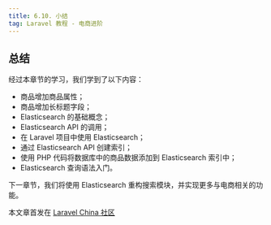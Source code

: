 ```yaml
---
title: 6.10. 小结
tag: Laravel 教程 - 电商进阶
---
```


总结
--

经过本章节的学习，我们学到了以下内容：

*   商品增加商品属性；
*   商品增加长标题字段；
*   Elasticsearch 的基础概念；
*   Elasticsearch API 的调用；
*   在 Laravel 项目中使用 Elasticsearch；
*   通过 Elasticsearch API 创建索引；
*   使用 PHP 代码将数据库中的商品数据添加到 Elasticsearch 索引中；
*   Elasticsearch 查询语法入门。

下一章节，我们将使用 Elasticsearch 重构搜索模块，并实现更多与电商相关的功能。

本文章首发在 [Laravel China 社区](https://laravel-china.org/)